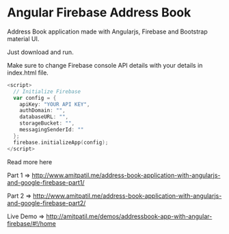 # Angular Firebase Address Book

Address Book application made with Angularjs, Firebase and Bootstrap material UI.

Just download and run. 

Make sure to change Firebase console API details with your details in index.html file. 

```go
<script>
  // Initialize Firebase
  var config = {
  	apiKey: "YOUR API KEY",
  	authDomain: "",
  	databaseURL: "",
  	storageBucket: "",
  	messagingSenderId: ""
  };
  firebase.initializeApp(config);
</script>
```
Read more here

Part 1 => http://www.amitpatil.me/address-book-application-with-angularjs-and-google-firebase-part1/

Part 2 => http://www.amitpatil.me/address-book-application-with-angularjs-and-google-firebase-part2/

Live Demo => http://amitpatil.me/demos/addressbook-app-with-angular-firebase/#!/home

